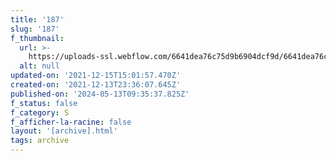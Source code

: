 ```yaml
---
title: '187'
slug: '187'
f_thumbnail:
  url: >-
    https://uploads-ssl.webflow.com/6641dea76c75d9b6904dcf9d/6641dea76c75d9b6904dd297_187.jpg
  alt: null
updated-on: '2021-12-15T15:01:57.470Z'
created-on: '2021-12-13T23:36:07.645Z'
published-on: '2024-05-13T09:35:37.825Z'
f_status: false
f_category: S
f_afficher-la-racine: false
layout: '[archive].html'
tags: archive
---
```



